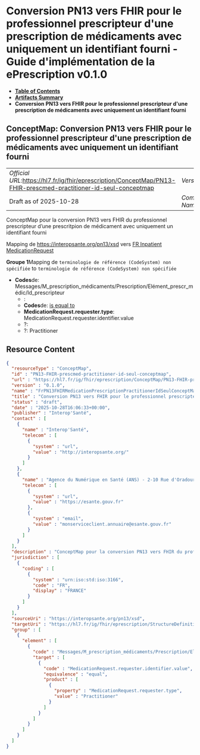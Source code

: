 # Conversion PN13 vers FHIR pour le professionnel prescripteur d'une prescription de médicaments avec uniquement un identifiant fourni - Guide d'implémentation de la ePrescription v0.1.0

* [**Table of Contents**](toc.md)
* [**Artifacts Summary**](artifacts.md)
* **Conversion PN13 vers FHIR pour le professionnel prescripteur d'une prescription de médicaments avec uniquement un identifiant fourni**

## ConceptMap: Conversion PN13 vers FHIR pour le professionnel prescripteur d'une prescription de médicaments avec uniquement un identifiant fourni 

| | |
| :--- | :--- |
| *Official URL*:https://hl7.fr/ig/fhir/eprescription/ConceptMap/PN13-FHIR-prescmed-practitioner-id-seul-conceptmap | *Version*:0.1.0 |
| Draft as of 2025-10-28 | *Computable Name*:FrPN13FHIRMedicationPrescriptionPractitionerIdSeulConceptMap |

 
ConceptMap pour la conversion PN13 vers FHIR du professionnel prescripteur d’une prescritpion de médicament avec uniquement un identifiant fourni 

Mapping de https://interopsante.org/pn13/xsd vers [FR Inpatient MedicationRequest](StructureDefinition-fr-inpatient-medicationrequest.md)

**Groupe 1**Mapping de `terminologie de référence (CodeSystem) non spécifiée` to `terminologie de référence (CodeSystem) non spécifiée`

* **Codes**de: Messages/M_prescription_médicaments/Prescription/Elément_prescr_médic/Id_prescripteur
  * : 
  * **Codes**de: [is equal to](http://hl7.org/fhir/R5/codesystem-concept-map-relationship.html#equal)
  * **MedicationRequest.requester.type**: MedicationRequest.requester.identifier.value
  * ?: 
  * ?: Practitioner



## Resource Content

```json
{
  "resourceType" : "ConceptMap",
  "id" : "PN13-FHIR-prescmed-practitioner-id-seul-conceptmap",
  "url" : "https://hl7.fr/ig/fhir/eprescription/ConceptMap/PN13-FHIR-prescmed-practitioner-id-seul-conceptmap",
  "version" : "0.1.0",
  "name" : "FrPN13FHIRMedicationPrescriptionPractitionerIdSeulConceptMap",
  "title" : "Conversion PN13 vers FHIR pour le professionnel prescripteur d'une prescription de médicaments avec uniquement un identifiant fourni",
  "status" : "draft",
  "date" : "2025-10-28T16:06:33+00:00",
  "publisher" : "Interop'Santé",
  "contact" : [
    {
      "name" : "Interop'Santé",
      "telecom" : [
        {
          "system" : "url",
          "value" : "http://interopsante.org/"
        }
      ]
    },
    {
      "name" : "Agence du Numérique en Santé (ANS) - 2-10 Rue d'Oradour-sur-Glane, 75015 Paris",
      "telecom" : [
        {
          "system" : "url",
          "value" : "https://esante.gouv.fr"
        },
        {
          "system" : "email",
          "value" : "monserviceclient.annuaire@esante.gouv.fr"
        }
      ]
    }
  ],
  "description" : "ConceptMap pour la conversion PN13 vers FHIR du professionnel prescripteur d'une prescritpion de médicament avec uniquement un identifiant fourni",
  "jurisdiction" : [
    {
      "coding" : [
        {
          "system" : "urn:iso:std:iso:3166",
          "code" : "FR",
          "display" : "FRANCE"
        }
      ]
    }
  ],
  "sourceUri" : "https://interopsante.org/pn13/xsd",
  "targetUri" : "https://hl7.fr/ig/fhir/eprescription/StructureDefinition/fr-inpatient-medicationrequest",
  "group" : [
    {
      "element" : [
        {
          "code" : "Messages/M_prescription_médicaments/Prescription/Elément_prescr_médic/Id_prescripteur",
          "target" : [
            {
              "code" : "MedicationRequest.requester.identifier.value",
              "equivalence" : "equal",
              "product" : [
                {
                  "property" : "MedicationRequest.requester.type",
                  "value" : "Practitioner"
                }
              ]
            }
          ]
        }
      ]
    }
  ]
}

```
